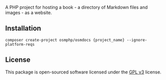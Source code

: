 A PHP project for hosting a book - a directory of Markdown files and images - as a website.

## Installation

    composer create-project osmphp/osmdocs {project_name} --ignore-platform-reqs

## License

This package is open-sourced software licensed under the [GPL v3](LICENSE) license.